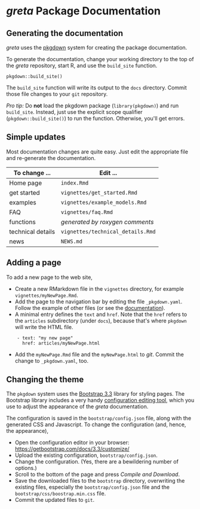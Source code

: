 # *greta* Package Documentation

## Generating the documentation
*greta* uses the [pkgdown](http://pkgdown.r-lib.org/) system
for creating the package documentation.

To generate the documentation, change your working directory to the top
of the *greta* repository,
start R, and use the `build_site` function.

```
pkgdown::build_site()
```

The `build_site` function will write its output to the `docs` directory.
Commit those file changes to your `git` repository.

*Pro tip:* Do **not** load the pkgdown package (`library(pkgdown)`) and run `build_site`.
Instead, just use the explicit scope qualifier (`pkgdown::build_site()`)
to run the function.
Otherwise, you'll get errors.

## Simple updates
Most documentation changes are quite easy. Just edit the appropriate file
and re-generate the documentation.

To change ...       |  Edit ...
--------------------|------------------------
Home page           |  `index.Rmd`
get started         |  `vignettes/get_started.Rmd`
examples            |  `vignettes/example_models.Rmd`
FAQ                 |  `vignettes/faq.Rmd`
functions           |  *generated by roxygen comments*
technical details   |  `vignettes/technical_details.Rmd`
news                |  `NEWS.md`

## Adding a page
To add a new page to the web site,

* Create a new RMarkdown file in the `vignettes` directory,
  for example `vignettes/myNewPage.Rmd`.
* Add the page to the navigation bar by editing the file `_pkgdown.yaml`.
  Follow the example of other files
  (or see the [documentation](http://pkgdown.r-lib.org/reference/build_site.html#yaml-config-navbar)).
* A minimal entry defines the `text` and `href`.
  Note that the `href` refers to the `articles` subdirectory (under `docs`),
  because that's where `pkgdown` will write the HTML file.
  
```
    - text: "my new page"
      href: articles/myNewPage.html
```

* Add the `myNewPage.Rmd` file and the `myNewPage.html` to *git*.
  Commit the change to `_pkgdown.yaml`, too.

## Changing the theme
The `pkgdown` system uses the [Bootstrap 3.3](https://getbootstrap.com/docs/3.3/)
library for styling pages.
The Bootstrap library includes a very handy
[configuration editing tool](https://getbootstrap.com/docs/3.3/customize/),
which you use to adjust the appearance of the *greta* documentation.

The configuration is saved in the `bootstrap/config.json` file,
along with the generated CSS and Javascript.
To change the configuration (and, hence, the appearance),

* Open the configuration editor in your browser:
  https://getbootstrap.com/docs/3.3/customize/
* Upload the existing configuration, `bootstrap/config.json`.
* Change the configuration.
  (Yes, there are a bewildering number of options.)
* Scroll to the bottom of the page and press *Compile and Download*.
* Save the downloaded files to the `bootstrap` directory,
  overwriting the existing files,
  especially the `bootstrap/config.json` file and the `bootstrap/css/boostrap.min.css` file.
* Commit the updated files to `git`.
